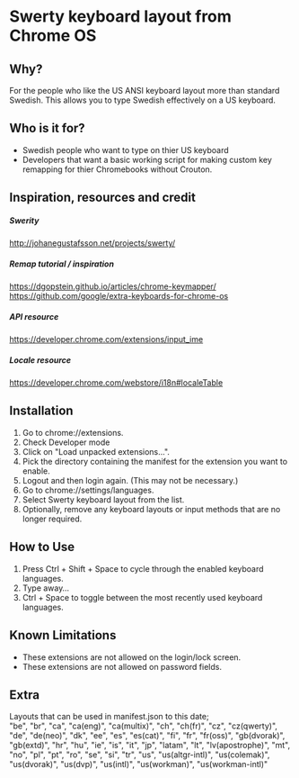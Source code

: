 # Swerty keyboard layout from Chrome OS
## Why?
For the people who like the US ANSI keyboard layout more than standard Swedish. This allows you to type Swedish effectively on a US keyboard.  
## Who is it for?
* Swedish people who want to type on thier US keyboard
* Developers that want a basic working script for making custom key remapping for thier Chromebooks without Crouton.
## Inspiration, resources and credit
##### Swerity
http://johanegustafsson.net/projects/swerty/  
##### Remap tutorial / inspiration
https://dgopstein.github.io/articles/chrome-keymapper/  
https://github.com/google/extra-keyboards-for-chrome-os  
##### API resource
https://developer.chrome.com/extensions/input_ime
##### Locale resource
https://developer.chrome.com/webstore/i18n#localeTable  
## Installation
1. Go to chrome://extensions.
2. Check Developer mode
3. Click on "Load unpacked extensions...".
4. Pick the directory containing the manifest for the extension you want to
enable.
5. Logout and then login again. (This may not be necessary.)
6. Go to chrome://settings/languages.
7. Select Swerty keyboard layout from the list.
8. Optionally, remove any keyboard layouts or input methods that are no longer
required.  
## How to Use
1. Press Ctrl + Shift + Space to cycle through the enabled keyboard languages.
2. Type away…
3. Ctrl + Space to toggle between the most recently used keyboard languages.  
## Known Limitations
- These extensions are not allowed on the login/lock screen.
- These extensions are not allowed on password fields.  
## Extra
Layouts that can be used in manifest.json to this date;  
  "be",
  "br",
  "ca",
  "ca(eng)",
  "ca(multix)",
  "ch",
  "ch(fr)",
  "cz",
  "cz(qwerty)",
  "de",
  "de(neo)",
  "dk",
  "ee",
  "es",
  "es(cat)",
  "fi",
  "fr",
  "fr(oss)",
  "gb(dvorak)",
  "gb(extd)",
  "hr",
  "hu",
  "ie",
  "is",
  "it",
  "jp",
  "latam",
  "lt",
  "lv(apostrophe)",
  "mt",
  "no",
  "pl",
  "pt",
  "ro",
  "se",
  "si",
  "tr",
  "us",
  "us(altgr-intl)",
  "us(colemak)",
  "us(dvorak)",
  "us(dvp)",
  "us(intl)",
  "us(workman)",
  "us(workman-intl)"

